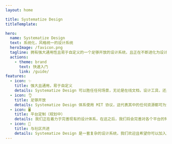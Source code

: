 ```yaml
---
layout: home

title: Systematize Design
titleTemplate: 

hero:
  name: Systematize Design
  text: 系统化，风格统一的设计系统
  heroImage: /favicon.png
  tagline: 拥有强大通用性且易于自定义的一个足够开放的设计系统，且正在不断进化为设计生态
  actions:
    - theme: brand
      text: 快速入门
      link: /guide/
features:
  - icon: ✨
    title: 强大且通用，易于自定义
    details: Systematize Design 可以胜任任何场景，无论是在线文档，设计工具，还是管理后台，都可让你如鱼得水的开始设计工作，而这会带来引人入胜的体验。我们提供了许多方式来为 Systematize Design 附上属于您的特征，例如「主题色卡」，「圆角变化标准」，合理利用这些工具，可快速使 Systematize Design 加入您的设计风格中。
  - icon: 👌
    title: 足够开放
    details: Systematize Design 体系使用 MIT 协议，这代表其中的任何资源都可为您所用，只需要遵守 MIT 协议，便无需担心版权问题。
  - icon: 🖥️
    title: 平台定制（规划中）
    details: 我们正在着力于完善现有的设计体系，在这之后，我们将会完善对各个平台的特化设计，帮助设计师，用户，开发者找到属于本机平台的美化和效率。
  - icon: 🥰
    title: 与社区共进
    details: Systematize Design 是一套复杂的设计系统，我们欢迎且希望你可以加入其中，帮助我们完善它，并使其付诸实践，因此，我们需要你，无论是作为「深度合伙人」，又或者只是单纯的 Systematize Design 社区成员，都可加入我们，帮助 Systematize Design 变得更好。
---
```

